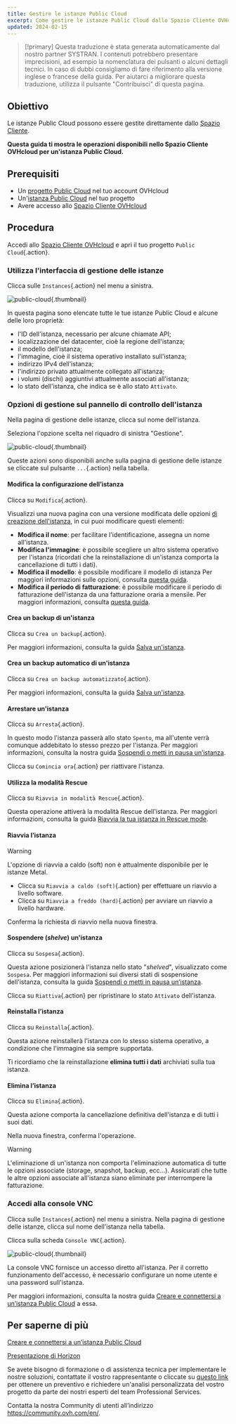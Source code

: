 ```yaml
---
title: Gestire le istanze Public Cloud
excerpt: Come gestire le istanze Public Cloud dallo Spazio Cliente OVHcloud
updated: 2024-02-15
---
```


> [!primary]
> Questa traduzione è stata generata automaticamente dal nostro partner SYSTRAN. I contenuti potrebbero presentare imprecisioni, ad esempio la nomenclatura dei pulsanti o alcuni dettagli tecnici. In caso di dubbi consigliamo di fare riferimento alla versione inglese o francese della guida. Per aiutarci a migliorare questa traduzione, utilizza il pulsante "Contribuisci" di questa pagina.
>

## Obiettivo

Le istanze Public Cloud possono essere gestite direttamente dallo [Spazio Cliente](https://www.ovh.com/auth/?action=gotomanager&from=https://www.ovh.it/&ovhSubsidiary=it).

**Questa guida ti mostra le operazioni disponibili nello Spazio Cliente OVHcloud per un'istanza Public Cloud.**

## Prerequisiti

- Un [progetto Public Cloud](https://www.ovhcloud.com/it/public-cloud/) nel tuo account OVHcloud
- Un'[istanza Public Cloud](/pages/public_cloud/compute/public-cloud-first-steps) nel tuo progetto
- Avere accesso allo [Spazio Cliente OVHcloud](https://www.ovh.com/auth/?action=gotomanager&from=https://www.ovh.it/&ovhSubsidiary=it)

## Procedura

Accedi allo [Spazio Cliente OVHcloud](https://www.ovh.com/auth/?action=gotomanager&from=https://www.ovh.it/&ovhSubsidiary=it) e apri il tuo progetto `Public Cloud`{.action}. 

### Utilizza l'interfaccia di gestione delle istanze

Clicca sulle `Instances`{.action} nel menu a sinistra. 

![public-cloud](images/compute-2024.png){.thumbnail}

In questa pagina sono elencate tutte le tue istanze Public Cloud e alcune delle loro proprietà:

- l'ID dell'istanza, necessario per alcune chiamate API;
- localizzazione del datacenter, cioè la regione dell'istanza;
- il modello dell'istanza;
- l'immagine, cioè il sistema operativo installato sull'istanza;
- indirizzo IPv4 dell'istanza;
- l'indirizzo privato attualmente collegato all'istanza;
- i volumi (dischi) aggiuntivi attualmente associati all'istanza;
- lo stato dell'istanza, che indica se è allo stato `Attivato`.

### Opzioni di gestione sul pannello di controllo dell'istanza

Nella pagina di gestione delle istanze, clicca sul nome dell'istanza.

Seleziona l'opzione scelta nel riquadro di sinistra "Gestione".

![public-cloud](images/management.png){.thumbnail}

Queste azioni sono disponibili anche sulla pagina di gestione delle istanze se cliccate sul pulsante `...`{.action} nella tabella.

#### Modifica la configurazione dell’istanza

Clicca su `Modifica`{.action}.

Visualizzi una nuova pagina con una versione modificata delle opzioni [di creazione dell'istanza](/pages/public_cloud/compute/public-cloud-first-steps), in cui puoi modificare questi elementi:

- **Modifica il nome**: per facilitare l'identificazione, assegna un nome all'istanza.
- **Modifica l'immagine**: è possibile scegliere un altro sistema operativo per l'istanza (ricordati che la reinstallazione di un'istanza comporta la cancellazione di tutti i dati).
- **Modifica il modello**: è possibile modificare il modello di istanza Per maggiori informazioni sulle opzioni, consulta [questa guida](/pages/public_cloud/compute/public-cloud-first-steps#step-3-crea-unistanza).
- **Modifica il periodo di fatturazione**: è possibile modificare il periodo di fatturazione dell'istanza da una fatturazione oraria a mensile. Per maggiori informazioni, consulta [questa guida](/pages/account_and_service_management/managing_billing_payments_and_services/changing_hourly_monthly_billing).

#### Crea un backup di un'istanza

Clicca su `Crea un backup`{.action}.

Per maggiori informazioni, consulta la guida [Salva un'istanza](/pages/public_cloud/compute/save_an_instance). 

#### Crea un backup automatico di un'istanza

Clicca su `Crea un backup automatizzato`{.action}.

Per maggiori informazioni, consulta la guida [Salva un'istanza](/pages/public_cloud/compute/save_an_instance#creare-un-backup-automatizzato-di-unistanza).

#### Arrestare un'istanza

Clicca su `Arresta`{.action}.

In questo modo l'istanza passerà allo stato `Spento`, ma all'utente verrà comunque addebitato lo stesso prezzo per l'istanza. Per maggiori informazioni, consulta la nostra guida [Sospendi o metti in pausa un’istanza](/pages/public_cloud/compute/suspend_or_pause_an_instance#nello-spazio-cliente-ovhcloud).

Clicca su `Comincia ora`{.action} per riattivare l'istanza.

#### Utilizza la modalità Rescue

Clicca su `Riavvia in modalità Rescue`{.action}.

Questa operazione attiverà la modalità Rescue dell'istanza. Per maggiori informazioni, consulta la guida [Riavvia la tua istanza in Rescue mode](/pages/public_cloud/compute/put_an_instance_in_rescue_mode).

#### Riavvia l’istanza

> [!warning]
> L'opzione di riavvia a caldo (soft) non è attualmente disponibile per le istanze Metal.
>

- Clicca su `Riavvia a caldo (soft)`{.action} per effettuare un riavvio a livello software.
- Clicca su `Riavvia a freddo (hard)`{.action} per avviare un riavvio a livello hardware.

Conferma la richiesta di riavvio nella nuova finestra.

#### Sospendere (*shelve*) un'istanza

Clicca su `Sospesa`{.action}.

Questa azione posizionerà l'istanza nello stato "*shelved*", visualizzato come `Sospesa`. Per maggiori informazioni sui diversi stati di sospensione dell'istanza, consulta la guida [Sospendi o metti in pausa un’istanza](/pages/public_cloud/compute/suspend_or_pause_an_instance#sospendere-shelve-unistanza).

Clicca su `Riattiva`{.action} per ripristinare lo stato `Attivato` dell'istanza.

#### Reinstalla l’istanza

Clicca su `Reinstalla`{.action}.

Questa azione reinstallerà l'istanza con lo stesso sistema operativo, a condizione che l'immagine sia sempre supportata.

Ti ricordiamo che la reinstallazione **elimina tutti i dati** archiviati sulla tua istanza.

#### Elimina l’istanza

Clicca su `Elimina`{.action}.

Questa azione comporta la cancellazione definitiva dell'istanza e di tutti i suoi dati.

Nella nuova finestra, conferma l'operazione.

> [!warning]
> L'eliminazione di un'istanza non comporta l'eliminazione automatica di tutte le opzioni associate (storage, snapshot, backup, ecc...). Assicurati che tutte le altre opzioni associate all'istanza siano eliminate per interrompere la fatturazione.
>

### Accedi alla console VNC <a name="accessvnc"></a>

Clicca sulle `Instances`{.action} nel menu a sinistra. Nella pagina di gestione delle istanze, clicca sul nome dell'istanza nella tabella.

Clicca sulla scheda `Console VNC`{.action}.

![public-cloud](images/vnc1.png){.thumbnail}

La console VNC fornisce un accesso diretto all'istanza. Per il corretto funzionamento dell'accesso, è necessario configurare un nome utente e una password sull'istanza. 

Per maggiori informazioni, consulta la nostra guida [Creare e connettersi a un’istanza Public Cloud](/pages/public_cloud/compute/public-cloud-first-steps#connect-to-instance) a essa.

## Per saperne di più

[Creare e connettersi a un’istanza Public Cloud](/pages/public_cloud/compute/public-cloud-first-steps)

[Presentazione di Horizon](/pages/public_cloud/compute/introducing_horizon)

Se avete bisogno di formazione o di assistenza tecnica per implementare le nostre soluzioni, contattate il vostro rappresentante o cliccate su [questo link](https://www.ovhcloud.com/it/professional-services/) per ottenere un preventivo e richiedere un'analisi personalizzata del vostro progetto da parte dei nostri esperti del team Professional Services.

Contatta la nostra Community di utenti all’indirizzo <https://community.ovh.com/en/>.